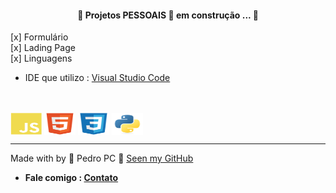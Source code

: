 <h4 align="center">
🚧 Projetos PESSOAIS 🚀 em construção ... 🚧
</h4>

[x] Formulário <br>
[x] Lading Page <br>
[x] Linguagens

* IDE que utilizo :
<a href="https://code.visualstudio.com/ " target="_blank">Visual Studio Code</a>
<br>
<div style="display: inline_block"><br>
  <img align="center" alt="Pedro-Js" height="35" width="50" src="https://raw.githubusercontent.com/devicons/devicon/master/icons/javascript/javascript-plain.svg">
  <img align="center" alt="Pedro-HTML" height="35" width="50" src="https://raw.githubusercontent.com/devicons/devicon/master/icons/html5/html5-original.svg">
  <img align="center" alt="Pedro-CSS" height="35" width="50" src="https://raw.githubusercontent.com/devicons/devicon/master/icons/css3/css3-original.svg">
  <img align="center" alt="Pedro-Python" height="35" width="50" src="https://raw.githubusercontent.com/devicons/devicon/master/icons/python/python-original.svg">
</div>


---
Made with by 💙 Pedro PC 👋 <a href="https://github.com/pedroliveirahm">Seen my GitHub</a>
* <strong>Fale comigo : <a href="https://bio.link/pedroliveirahm" target="_blank">Contato</a></strong>

